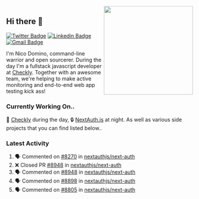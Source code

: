 <img align="right" src="https://user-images.githubusercontent.com/7415984/172472491-91b16eac-fa22-4ecf-92df-d687139fd1f9.gif" width="240" />

## Hi there 👋

[![Twitter Badge](https://img.shields.io/badge/-@ndom91-1ca0f1?style=flat-square&labelColor=1ca0f1&logo=twitter&logoColor=white&link=https://twitter.com/ndom91)](https://twitter.com/ndom91) [![Linkedin Badge](https://img.shields.io/badge/-ndom91-blue?style=flat-square&logo=Linkedin&logoColor=white&link=https://www.linkedin.com/in/ndom91/)](https://www.linkedin.com/in/ndom91/) [![Gmail Badge](https://img.shields.io/badge/-yo@ndo.dev-c14438?style=flat-square&logo=mail.ru&logoColor=white&link=mailto:yo@ndo.dev)](mailto:yo@ndo.dev)

I'm Nico Domino, command-line warrior and open sourcerer. During the day I'm a fullstack javascript developer at [Checkly](https://checklyhq.com). Together with an awesome team, we're helping to make active monitoring and end-to-end web app testing kick ass!

### Currently Working On..

🦝 [Checkly](https://checklyhq.com) during the day, 🔒 [NextAuth.js](https://github.com/nextauthjs/next-auth) at night. As well as various side projects that you can find listed below..

<!--START_SECTION_PROFILE_VIEWS:readme-info-->
<!--END_SECTION_PROFILE_VIEWS:readme-info-->

<!--START_SECTION_DAILY_COMMIT:readme-info-->
<!--END_SECTION_DAILY_COMMIT:readme-info-->

<!--START_SECTION_WEEKLY_COMMIT:readme-info-->
<!--END_SECTION_WEEKLY_COMMIT:readme-info-->

### Latest Activity

<!--START_SECTION:activity-->
1. 🗣 Commented on [#8270](https://github.com/nextauthjs/next-auth/pull/8270#issuecomment-1868899941) in [nextauthjs/next-auth](https://github.com/nextauthjs/next-auth)
2. ❌ Closed PR [#8948](https://github.com/nextauthjs/next-auth/pull/8948) in [nextauthjs/next-auth](https://github.com/nextauthjs/next-auth)
3. 🗣 Commented on [#8948](https://github.com/nextauthjs/next-auth/pull/8948#issuecomment-1868543749) in [nextauthjs/next-auth](https://github.com/nextauthjs/next-auth)
4. 🗣 Commented on [#8898](https://github.com/nextauthjs/next-auth/pull/8898#issuecomment-1868543486) in [nextauthjs/next-auth](https://github.com/nextauthjs/next-auth)
5. 🗣 Commented on [#8805](https://github.com/nextauthjs/next-auth/pull/8805#issuecomment-1868541950) in [nextauthjs/next-auth](https://github.com/nextauthjs/next-auth)
<!--END_SECTION:activity-->
